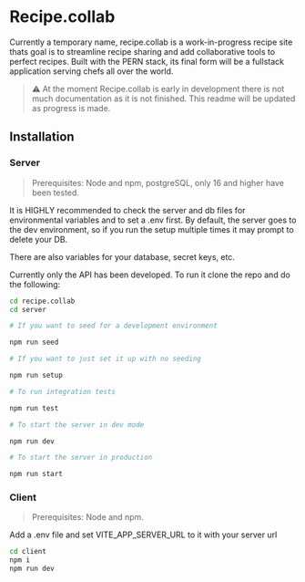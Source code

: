# Recipe.collab

Currently a temporary name, recipe.collab is a work-in-progress recipe site thats goal is to streamline recipe sharing and add collaborative tools to perfect recipes. Built with the PERN stack, its final form will be a fullstack application serving chefs all over the world.



> ⚠️ At the moment Recipe.collab is early in development there is not much documentation as it is not finished. This readme will be updated as progress is made.


## Installation 

### Server

> Prerequisites: Node and npm, postgreSQL, only 16 and higher have been tested.

It is HIGHLY recommended to check the server and db files for environmental variables and to set a .env first. By default, the server goes to the dev environment, so if you run the setup multiple times it may prompt to delete your DB.

There are also variables for your database, secret keys, etc.

Currently only the API has been developed. To run it clone the repo and do the following:


```bash
cd recipe.collab
cd server

# If you want to seed for a development environment

npm run seed

# If you want to just set it up with no seeding

npm run setup

# To run integration tests

npm run test

# To start the server in dev mode

npm run dev

# To start the server in production

npm run start
```

### Client

> Prerequisites: Node and npm.

Add a .env file and set VITE_APP_SERVER_URL to it with your server url

```bash
cd client
npm i
npm run dev
```
